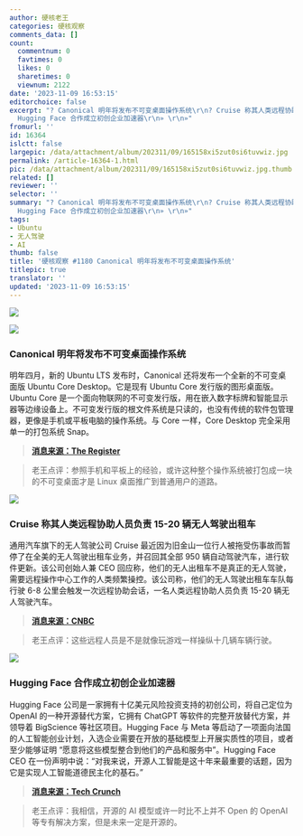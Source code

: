 ```yaml
---
author: 硬核老王
categories: 硬核观察
comments_data: []
count:
  commentnum: 0
  favtimes: 0
  likes: 0
  sharetimes: 0
  viewnum: 2122
date: '2023-11-09 16:53:15'
editorchoice: false
excerpt: "? Canonical 明年将发布不可变桌面操作系统\r\n? Cruise 称其人类远程协助人员负责 15-20 辆无人驾驶出租车\r\n?
  Hugging Face 合作成立初创企业加速器\r\n» \r\n»"
fromurl: ''
id: 16364
islctt: false
largepic: /data/attachment/album/202311/09/165158xi5zut0si6tuvwiz.jpg
permalink: /article-16364-1.html
pic: /data/attachment/album/202311/09/165158xi5zut0si6tuvwiz.jpg.thumb.jpg
related: []
reviewer: ''
selector: ''
summary: "? Canonical 明年将发布不可变桌面操作系统\r\n? Cruise 称其人类远程协助人员负责 15-20 辆无人驾驶出租车\r\n?
  Hugging Face 合作成立初创企业加速器\r\n» \r\n»"
tags:
- Ubuntu
- 无人驾驶
- AI
thumb: false
title: '硬核观察 #1180 Canonical 明年将发布不可变桌面操作系统'
titlepic: true
translator: ''
updated: '2023-11-09 16:53:15'
---
```


![](/data/attachment/album/202311/09/165158xi5zut0si6tuvwiz.jpg)


![](/data/attachment/album/202311/09/165208z1i1kmx7g7uggnox.png)


### Canonical 明年将发布不可变桌面操作系统


明年四月，新的 Ubuntu LTS 发布时，Canonical 还将发布一个全新的不可变桌面版 Ubuntu Core Desktop。它是现有 Ubuntu Core 发行版的图形桌面版。Ubuntu Core 是一个面向物联网的不可变发行版，用在嵌入数字标牌和智能显示器等边缘设备上。不可变发行版的根文件系统是只读的，也没有传统的软件包管理器，更像是手机或平板电脑的操作系统。与 Core 一样，Core Desktop 完全采用单一的打包系统 Snap。



> 
> **[消息来源：The Register](https://www.theregister.com/2023/11/08/ubuntu_core_desktop_details/)**
> 
> 
> 



> 
> 老王点评：参照手机和平板上的经验，或许这种整个操作系统被打包成一块的不可变桌面才是 Linux 桌面推广到普通用户的道路。
> 
> 
> 


![](/data/attachment/album/202311/09/165231cm7fowal4mpmqejx.png)


### Cruise 称其人类远程协助人员负责 15-20 辆无人驾驶出租车


通用汽车旗下的无人驾驶公司 Cruise 最近因为旧金山一位行人被拖受伤事故而暂停了在全美的无人驾驶出租车业务，并召回其全部 950 辆自动驾驶汽车，进行软件更新。该公司创始人兼 CEO 回应称，他们的无人出租车不是真正的无人驾驶，需要远程操作中心工作的人类频繁操控。该公司称，他们的无人驾驶出租车车队每行驶 6-8 公里会触发一次远程协助会话，一名人类远程协助人员负责 15-20 辆无人驾驶汽车。



> 
> **[消息来源：CNBC](https://www.cnbc.com/2023/11/06/cruise-confirms-robotaxis-rely-on-human-assistance-every-4-to-5-miles.html)**
> 
> 
> 



> 
> 老王点评：这些远程人员是不是就像玩游戏一样操纵十几辆车辆行驶。
> 
> 
> 


![](/data/attachment/album/202311/09/165250oqjgq1kk6gqga7yc.png)


### Hugging Face 合作成立初创企业加速器


Hugging Face 公司是一家拥有十亿美元风险投资支持的初创公司，将自己定位为 OpenAI 的一种开源替代方案，它拥有 ChatGPT 等软件的完整开放替代方案，并领导着 BigScience 等社区项目。Hugging Face 与 Meta 等启动了一项面向法国的人工智能创业计划，入选企业需要在开放的基础模型上开展实质性的项目，或者至少能够证明 “愿意将这些模型整合到他们的产品和服务中”。Hugging Face CEO 在一份声明中说：“对我来说，开源人工智能是这十年来最重要的话题，因为它是实现人工智能道德民主化的基石。”



> 
> **[消息来源：Tech Crunch](https://techcrunch.com/2023/11/08/meta-hugging-face-open-source-ai-station-f/)**
> 
> 
> 



> 
> 老王点评：我相信，开源的 AI 模型或许一时比不上并不 Open 的 OpenAI 等专有解决方案，但是未来一定是开源的。
> 
> 
>